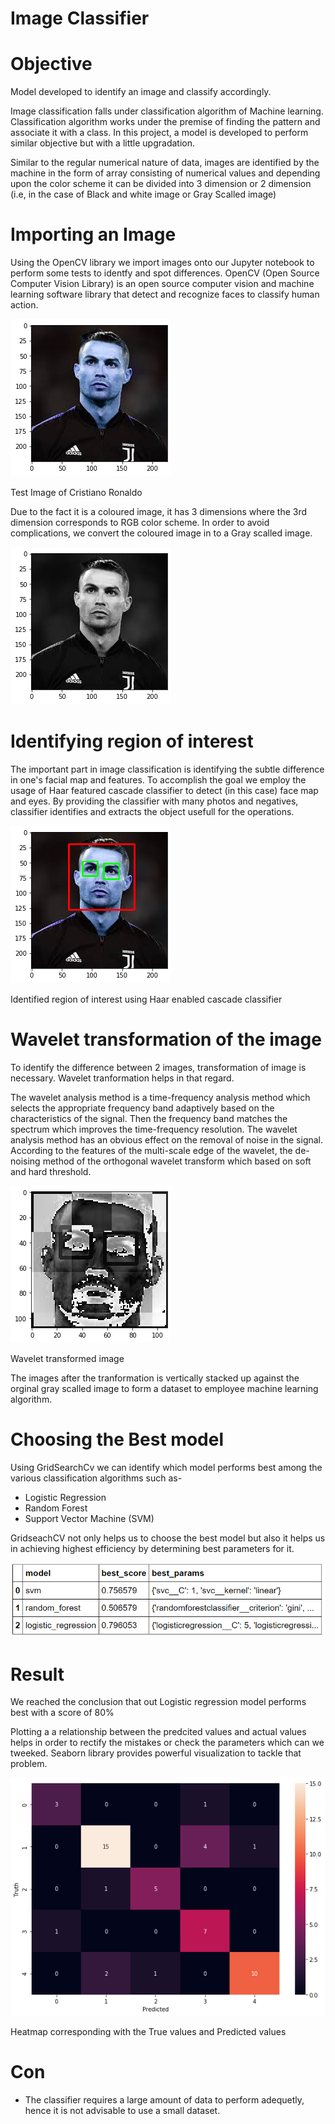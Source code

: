 # Image Classifier

# Objective
Model developed to identify an image and classify accordingly.

Image classification falls under classification algorithm of Machine learning.
Classification algorithm works under the premise of finding the pattern and associate it with a class.
In this project, a model is developed to perform similar objective but with a little upgradation.

Similar to the regular numerical nature of data, images are identified by the machine in the form of array consisting of numerical values and depending upon the color scheme it
can be divided into 3 dimension or 2 dimension (i.e, in the case of Black and white image or Gray Scalled image)

# Importing an Image
Using the OpenCV library we import images onto our Jupyter notebook to perform some tests to identfy and spot differences.
OpenCV (Open Source Computer Vision Library) is an open source computer vision and machine learning software library that detect and recognize faces to classify human action.

![](Visuals/image1.png)

Test Image of Cristiano Ronaldo

Due to the fact it is a coloured image, it has 3 dimensions where the 3rd dimension corresponds to RGB color scheme. In order to avoid complications, we convert the coloured
image in to a Gray scalled image.

![](Visuals/image2.png)

# Identifying region of interest
The important part in image classification is identifying the subtle difference in one's facial map and features. 
To accomplish the goal we employ the usage of Haar featured cascade classifier to detect (in this case) face map and eyes. 
By providing the classifier with many photos and negatives, classifier identifies and extracts the object usefull for the operations.

![](Visuals/image3.png)

Identified region of interest using Haar enabled cascade classifier

# Wavelet transformation of the image
To identify the difference between 2 images, transformation of image is necessary. Wavelet tranformation helps in that regard.

The wavelet analysis method is a time-frequency analysis method which selects the appropriate frequency band adaptively based on the characteristics of the signal. 
Then the frequency band matches the spectrum which improves the time-frequency resolution. The wavelet analysis method has an obvious effect on the removal of noise 
in the signal. According to the features of the multi-scale edge of the wavelet, the de-noising method of the orthogonal wavelet transform which based on soft and hard
threshold.

![](Visuals/image4.png)

Wavelet transformed image

The images after the tranformation is vertically stacked up against the orginal gray scalled image to form a dataset to employee machine learning algorithm.

# Choosing the Best model
Using GridSearchCv we can identify which model performs best among the various classification algorithms such as-

* Logistic Regression
* Random Forest
* Support Vector Machine (SVM)

GridseachCV not only helps us to choose the best model but also it helps us in achieving highest efficiency by determining best parameters for it.

![](Visuals/score.png)

# Result
We reached the conclusion that out Logistic regression model performs best with a score of 80%

Plotting a a relationship between the predcited values and actual values helps in order to rectify the mistakes or check the parameters which can we tweeked.
Seaborn library provides powerful visualization to tackle that problem.

![](Visuals/heatmap.png)

Heatmap corresponding with the True values and Predicted values

# Con
* The classifier requires a large amount of data to perform adequetly, hence it is not advisable to use a small dataset.
